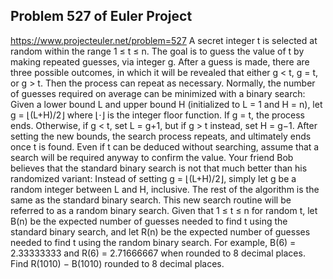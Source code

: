 ## Problem 527 of Euler Project 
https://www.projecteuler.net/problem=527
A secret integer t is selected at random within the range 1 ≤ t ≤ n. 
The goal is to guess the value of t by making repeated guesses, via integer g. After a guess is made, there are three possible outcomes, in which it will be revealed that either g < t, g = t, or g > t. Then the process can repeat as necessary.
Normally, the number of guesses required on average can be minimized with a binary search: Given a lower bound L and upper bound H (initialized to L = 1 and H = n), let g = ⌊(L+H)/2⌋ where ⌊⋅⌋ is the integer floor function. If g = t, the process ends. Otherwise, if g < t, set L = g+1, but if g > t instead, set H = g−1. After setting the new bounds, the search process repeats, and ultimately ends once t is found. Even if t can be deduced without searching, assume that a search will be required anyway to confirm the value.
Your friend Bob believes that the standard binary search is not that much better than his randomized variant: Instead of setting g = ⌊(L+H)/2⌋, simply let g be a random integer between L and H, inclusive. The rest of the algorithm is the same as the standard binary search. This new search routine will be referred to as a random binary search.
Given that 1 ≤ t ≤ n for random t, let B(n) be the expected number of guesses needed to find t using the standard binary search, and let R(n) be the expected number of guesses needed to find t using the random binary search. For example, B(6) = 2.33333333 and R(6) = 2.71666667 when rounded to 8 decimal places.
Find R(1010) − B(1010) rounded to 8 decimal places.